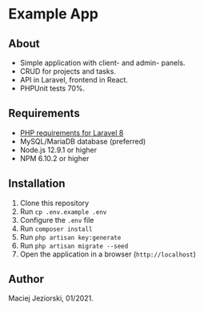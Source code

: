 # Example App

## About

- Simple application with client- and admin- panels.
- CRUD for projects and tasks.
- API in Laravel, frontend in React.
- PHPUnit tests 70%.

## Requirements

- [PHP requirements for Laravel 8](https://laravel.com/docs/8.x/deployment#server-requirements)
- MySQL/MariaDB database (preferred)
- Node.js 12.9.1 or higher
- NPM 6.10.2 or higher

## Installation

1. Clone this repository
2. Run `cp .env.example .env`
3. Configure the `.env` file
4. Run `composer install`
5. Run `php artisan key:generate`
6. Run `php artisan migrate --seed`
7. Open the application in a browser (`http://localhost`)

## Author
Maciej Jeziorski, 01/2021.

